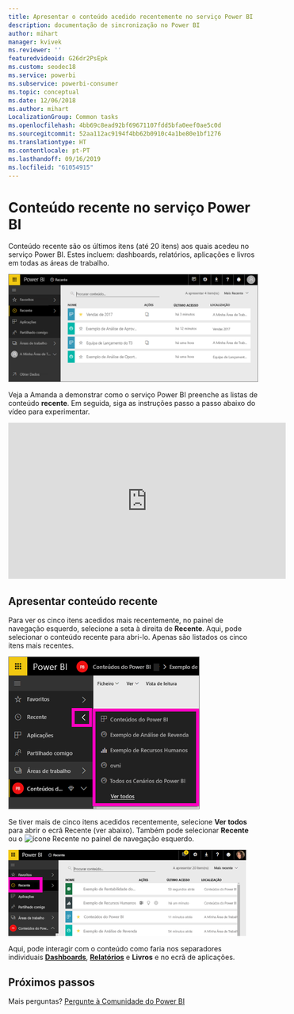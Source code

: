 ```yaml
---
title: Apresentar o conteúdo acedido recentemente no serviço Power BI
description: documentação de sincronização no Power BI
author: mihart
manager: kvivek
ms.reviewer: ''
featuredvideoid: G26dr2PsEpk
ms.custom: seodec18
ms.service: powerbi
ms.subservice: powerbi-consumer
ms.topic: conceptual
ms.date: 12/06/2018
ms.author: mihart
LocalizationGroup: Common tasks
ms.openlocfilehash: 4bb69c8ead92bf69671107fdd5bfa0eef0ae5c0d
ms.sourcegitcommit: 52aa112ac9194f4bb62b0910c4a1be80e1bf1276
ms.translationtype: HT
ms.contentlocale: pt-PT
ms.lasthandoff: 09/16/2019
ms.locfileid: "61054915"
---
```

# <a name="recent-content-in-power-bi-service"></a>Conteúdo **recente** no serviço Power BI
Conteúdo recente são os últimos itens (até 20 itens) aos quais acedeu no serviço Power BI.  Estes incluem: dashboards, relatórios, aplicações e livros em todas as áreas de trabalho.

![Janela Conteúdo recente](./media/end-user-recent/power-bi-recent-screen.png)

Veja a Amanda a demonstrar como o serviço Power BI preenche as listas de conteúdo **recente**. Em seguida, siga as instruções passo a passo abaixo do vídeo para experimentar.

<iframe width="560" height="315" src="https://www.youtube.com/embed/G26dr2PsEpk" frameborder="0" allowfullscreen></iframe>

## <a name="display-recent-content"></a>Apresentar conteúdo recente
Para ver os cinco itens acedidos mais recentemente, no painel de navegação esquerdo, selecione a seta à direita de **Recente**.  Aqui, pode selecionar o conteúdo recente para abri-lo. Apenas são listados os cinco itens mais recentes.

![Lista de opções Conteúdo recente](./media/end-user-recent/power-bi-recent-flyout-new.png)

Se tiver mais de cinco itens acedidos recentemente, selecione **Ver todos** para abrir o ecrã Recente (ver abaixo). Também pode selecionar **Recente** ou o ![ícone Recente](./media/end-user-recent/power-bi-recent-icon.png) no painel de navegação esquerdo.

![apresentar todo o conteúdo recente](./media/end-user-recent/power-bi-recent-list.png)

Aqui, pode interagir com o conteúdo como faria nos separadores individuais [**Dashboards**](end-user-dashboards.md), [**Relatórios**](end-user-reports.md) e **Livros** e no ecrã de <!--[**Apps**](end-user-apps.md)--> aplicações.

## <a name="next-steps"></a>Próximos passos
<!--[Power BI service Apps](end-user-apps.md)-->

Mais perguntas? [Pergunte à Comunidade do Power BI](http://community.powerbi.com/)

